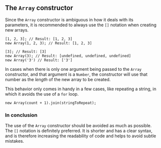 ## The `Array` constructor

Since the `Array` constructor is ambiguous in how it deals with its parameters,
it is recommended to always use the `[]` notation when creating new arrays.

    [1, 2, 3]; // Result: [1, 2, 3]
    new Array(1, 2, 3); // Result: [1, 2, 3]

    [3]; // Result: [3]
    new Array(3); // Result: [undefined, undefined, undefined] 
    new Array('3') // Result: ['3']

In cases when there is only one argument being passed to the `Array` constructor,
and that argument is a `Number`, the constructor will use that number as the 
*length* of the new array to be created.

This behavior only comes in handy in a few cases, like repeating a string, in
which it avoids the use of a `for` loop.

    new Array(count + 1).join(stringToRepeat);

### In conclusion

The use of the `Array` constructor should be avoided as much as possible. The `[]` 
notation is definitely preferred. It is shorter and has a clear syntax, and is
therefore increasing the readability of code and helps to avoid subtle mistakes.

